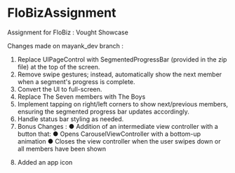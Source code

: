 # FloBizAssignment
Assignment for FloBiz : Vought Showcase

Changes made on mayank_dev branch :

1. Replace UIPageControl with SegmentedProgressBar (provided in the zip file) at the top of the screen.
2. Remove swipe gestures; instead, automatically show the next member when a segment's progress is complete.
3. Convert the UI to full-screen.
4. Replace The Seven members with The Boys
5. Implement tapping on right/left corners to show next/previous members, ensuring the
segmented progress bar updates accordingly.
6. Handle status bar styling as needed.
7. Bonus Changes : 
● Addition of an intermediate view controller with a button that:
● Opens CarouselViewController with a bottom-up animation
● Closes the view controller when the user swipes down or all members have been
shown
8) Added an app icon
 
